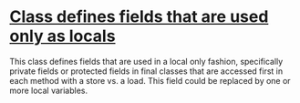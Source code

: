 # [Class defines fields that are used only as locals](http://fb-contrib.sourceforge.net/bugdescriptions.html#FCBL_FIELD_COULD_BE_LOCAL)

This class defines fields that are used in a local only fashion,
			specifically private fields or protected fields in final classes that are accessed
			first in each method with a store vs. a load. This field could be replaced by one
			or more local variables.